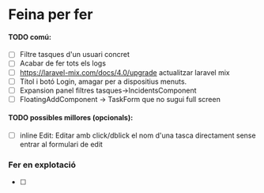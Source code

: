 # Feina per fer

#### TODO comú:
- [ ] Filtre tasques d'un usuari concret
- [ ] Acabar de fer tots els logs 
- [ ] https://laravel-mix.com/docs/4.0/upgrade actualitzar laravel mix
- [ ] Títol i botó Login, amagar per a dispositius menuts.
- [ ] Expansion panel filtres tasques->IncidentsComponent
- [ ] FloatingAddComponent -> TaskForm que no sugui full screen
#### TODO possibles millores (opcionals):   
- [ ] inline Edit: Editar amb click/dblick el nom d'una tasca directament sense entrar al formulari de edit

### Fer en explotació
- [ ]